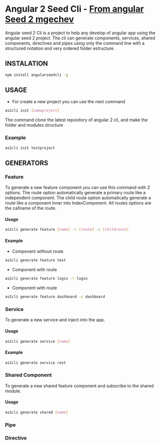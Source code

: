# Angular 2 Seed Cli - [From angular Seed 2 mgechev](https://github.com/mgechev/angular-seed)

Angular seed 2 Cli is a project to help any develop of angular app using the angular seed 2 project. The cli can generate components, services, shared components, directives and pipes using only the command line with a structured notation and very ordered folder estructure.

## INSTALATION

```bash
npm install angularseedcli -g
```
## USAGE
- For create a new project you can use the next command

```bash
as2cli init [nameproject]
```
The command clone the latest repository of angular 2 cli, and make the folder and modules structure

### Example
```bash
as2cli init testproject
```
## GENERATORS

### Feature
To generate a new feature component you can use this command with 2 options. The route option automatically generate a primary route like a independent component. The child route option automatically generate a route like a component inner into IndexComponent. All routes options are the callname of the route.

#### Usage
```bash
as2cli generate feature [name] -r [route] -c [childroute]
```
#### Example

- Component without route
```bash
as2cli generate feature test
```
- Component with route
```bash
as2cli generate feature login -r login
```
- Component with route
```bash
as2cli generate feature dashboard -c dashboard
```
### Service
To generate a new service and inject into the app.

#### Usage
```bash
as2cli generate service [name]
```
#### Example
```bash
as2cli generate service rest
```

### Shared Component
To generate a new shared feature component and subscribe to the shared module.
#### Usage
```bash
as2cli generate shared [name]
```

### Pipe
### Directive


